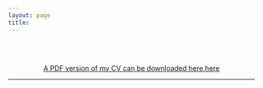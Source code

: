 ```yaml
---
layout: page
title: 
---
```



<br/><br/>

<div align="center">
<a href="https://github.com/yawenguan/yawenguan.github.io/raw/master/CV_YawenGuan2022.pdf" target="_blank">A PDF version of my CV can be downloaded here here</a> 
</div>

----
